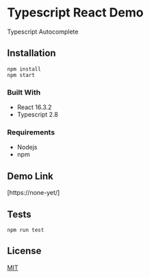 # Typescript React Demo

Typescript Autocomplete

## Installation

```
npm install
npm start
```

### Built With

- React 16.3.2
- Typescript 2.8

### Requirements

- Nodejs
- npm

## Demo Link

[https://none-yet/]

## Tests

```
npm run test
```

## License

[MIT](https://choosealicense.com/licenses/mit/)
